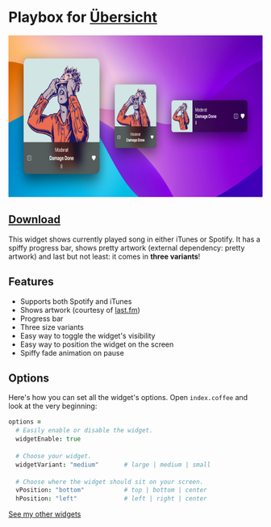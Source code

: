 # Playbox for [Übersicht](http://tracesof.net/uebersicht/)

<img src="https://github.com/Pe8er/Playbox.widget/blob/master/screenshot.jpg" width="516" height="320">

## [Download](https://github.com/Pe8er/Playbox.widget/raw/master/Playbox.widget.zip)

This widget shows currently played song in either iTunes or Spotify. It has a spiffy progress bar, shows pretty artwork (external dependency: pretty artwork) and last but not least: it comes in **three variants**!

## Features

- Supports both Spotify and iTunes
- Shows artwork (courtesy of [last.fm](http://www.last.fm))
- Progress bar
- Three size variants
- Easy way to toggle the widget's visibility
- Easy way to position the widget on the screen
- Spiffy fade animation on pause

## Options

Here's how you can set all the widget's options. Open `index.coffee` and look at the very beginning:

```coffeescript
options =
  # Easily enable or disable the widget.
  widgetEnable: true

  # Choose your widget.
  widgetVariant: "medium"       # large | medium | small

  # Choose where the widget should sit on your screen.
  vPosition: "bottom"           # top | bottom | center
  hPosition: "left"             # left | right | center
```

[See my other widgets](https://github.com/Pe8er/Ubersicht-Widgets)